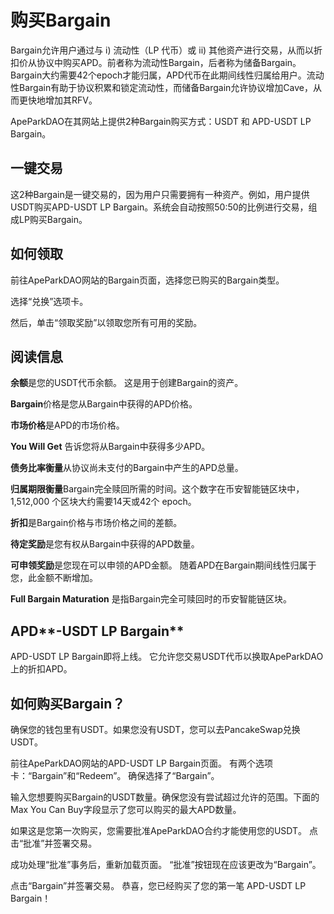 # 购买Bargain

Bargain允许用户通过与 i) 流动性（LP 代币）或 ii) 其他资产进行交易，从而以折扣价从协议中购买APD。前者称为流动性Bargain，后者称为储备Bargain。Bargain大约需要42个epoch才能归属，APD代币在此期间线性归属给用户。流动性Bargain有助于协议积累和锁定流动性，而储备Bargain允许协议增加Cave，从而更快地增加其RFV。

ApeParkDAO在其网站上提供2种Bargain购买方式：USDT 和 APD-USDT LP Bargain。

## 一键**交易**

这2种Bargain是一键交易的，因为用户只需要拥有一种资产。例如，用户提供USDT购买APD-USDT LP Bargain。系统会自动按照50:50的比例进行交易，组成LP购买Bargain。

## 如何**领取**

前往ApeParkDAO网站的Bargain页面，选择您已购买的Bargain类型。

选择“兑换”选项卡。

然后，单击“领取奖励”以领取您所有可用的奖励。

## 阅读**信息**

**余额**是您的USDT代币余额。 这是用于创建Bargain的资产。

**Bargain**价格是您从Bargain中获得的APD价格。

**市场价格**是APD的市场价格。

**You Will Get** 告诉您将从Bargain中获得多少APD。

**债务比率衡量**从协议尚未支付的Bargain中产生的APD总量。

**归属期限衡量**Bargain完全赎回所需的时间。这个数字在币安智能链区块中， 1,512,000 个区块大约需要14天或42个 epoch。

**折扣**是Bargain价格与市场价格之间的差额。

**待定奖励**是您有权从Bargain中获得的APD数量。

**可申领奖励**是您现在可以申领的APD金额。 随着APD在Bargain期间线性归属于您，此金额不断增加。

**Full Bargain Maturation** 是指Bargain完全可赎回时的币安智能链区块。

## APD**-USDT LP Bargain**

APD-USDT LP Bargain即将上线。 它允许您交易USDT代币以换取ApeParkDAO上的折扣APD。

## 如何**购买Bargain？**

确保您的钱包里有USDT。如果您没有USDT，您可以去PancakeSwap兑换USDT。

前往ApeParkDAO网站的APD-USDT LP Bargain页面。 有两个选项卡：“Bargain”和“Redeem”。 确保选择了“Bargain”。

输入您想要购买Bargain的USDT数量。确保您没有尝试超过允许的范围。下面的 Max You Can Buy字段显示了您可以购买的最大APD数量。

如果这是您第一次购买，您需要批准ApeParkDAO合约才能使用您的USDT。 点击“批准”并签署交易。

成功处理“批准”事务后，重新加载页面。 “批准”按钮现在应该更改为“Bargain”。

点击“Bargain”并签署交易。 恭喜，您已经购买了您的第一笔 APD-USDT LP Bargain！
